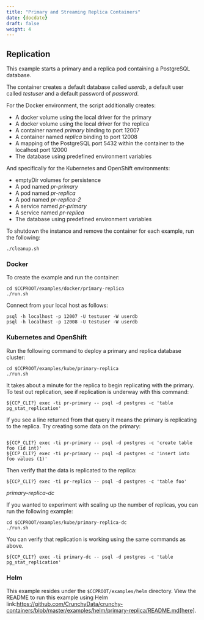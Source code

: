 ```yaml
---
title: "Primary and Streaming Replica Containers"
date: {docdate}
draft: false
weight: 4
---
```


## Replication

This example starts a primary and a replica pod containing a PostgreSQL database.

The container creates a default database called *userdb*, a default user called
*testuser* and a default password of *password*.

For the Docker environment, the script additionally creates:

 * A docker volume using the local driver for the primary
 * A docker volume using the local driver for the replica
 * A container named *primary* binding to port 12007
 * A container named *replica* binding to port 12008
 * A mapping of the PostgreSQL port 5432 within the container to the localhost port 12000
 * The database using predefined environment variables

And specifically for the Kubernetes and OpenShift environments:

 * emptyDir volumes for persistence
 * A pod named *pr-primary*
 * A pod named *pr-replica*
 * A pod named *pr-replica-2*
 * A service named *pr-primary*
 * A service named *pr-replica*
 * The database using predefined environment variables

To shutdown the instance and remove the container for each example, run the following:
```
./cleanup.sh
```

### Docker

To create the example and run the container:
```
cd $CCPROOT/examples/docker/primary-replica
./run.sh
```

Connect from your local host as follows:
```
psql -h localhost -p 12007 -U testuser -W userdb
psql -h localhost -p 12008 -U testuser -W userdb
```

### Kubernetes and OpenShift

Run the following command to deploy a primary and replica database cluster:

```
cd $CCPROOT/examples/kube/primary-replica
./run.sh
```

It takes about a minute for the replica to begin replicating with the
primary.  To test out replication, see if replication is underway
with this command:

```
${CCP_CLI?} exec -ti pr-primary -- psql -d postgres -c 'table pg_stat_replication'
```

If you see a line returned from that query it means the primary is replicating
to the replica.  Try creating some data on the primary:

```

${CCP_CLI?} exec -ti pr-primary -- psql -d postgres -c 'create table foo (id int)'
${CCP_CLI?} exec -ti pr-primary -- psql -d postgres -c 'insert into foo values (1)'
```

Then verify that the data is replicated to the replica:

```
${CCP_CLI?} exec -ti pr-replica -- psql -d postgres -c 'table foo'
```

*primary-replica-dc*

If you wanted to experiment with scaling up the number of replicas, you can run the following example:

```
cd $CCPROOT/examples/kube/primary-replica-dc
./run.sh
```

You can verify that replication is working using the same commands as above.

```
${CCP_CLI?} exec -ti primary-dc -- psql -d postgres -c 'table pg_stat_replication'
```

### Helm

This example resides under the `$CCPROOT/examples/helm` directory. View the README to run this example
using Helm link:https://github.com/CrunchyData/crunchy-containers/blob/master/examples/helm/primary-replica/README.md[here].